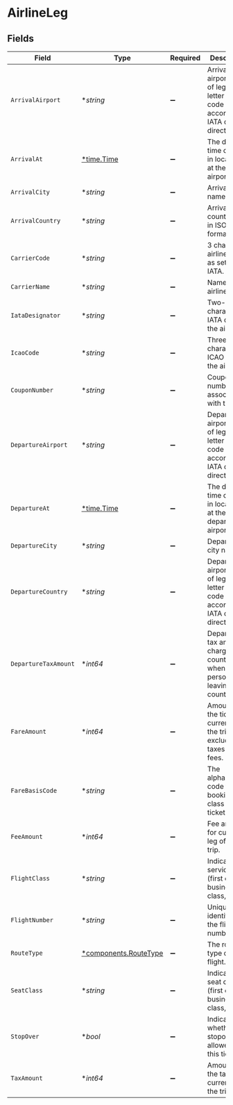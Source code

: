 # AirlineLeg


## Fields

| Field                                                                                  | Type                                                                                   | Required                                                                               | Description                                                                            | Example                                                                                |
| -------------------------------------------------------------------------------------- | -------------------------------------------------------------------------------------- | -------------------------------------------------------------------------------------- | -------------------------------------------------------------------------------------- | -------------------------------------------------------------------------------------- |
| `ArrivalAirport`                                                                       | **string*                                                                              | :heavy_minus_sign:                                                                     | Arrival airport code of leg. 3-letter ISO code according to IATA official directory.   | LAX                                                                                    |
| `ArrivalAt`                                                                            | [*time.Time](https://pkg.go.dev/time#Time)                                             | :heavy_minus_sign:                                                                     | The date and time of travel in local time at the arrival airport.                      | 2013-07-16T19:23:00.000+00:00                                                          |
| `ArrivalCity`                                                                          | **string*                                                                              | :heavy_minus_sign:                                                                     | Arrival city name.                                                                     | Los Angeles                                                                            |
| `ArrivalCountry`                                                                       | **string*                                                                              | :heavy_minus_sign:                                                                     | Arrival country code in ISO 3166 format.                                               | US                                                                                     |
| `CarrierCode`                                                                          | **string*                                                                              | :heavy_minus_sign:                                                                     | 3 character airline code as set by IATA.                                               | 649                                                                                    |
| `CarrierName`                                                                          | **string*                                                                              | :heavy_minus_sign:                                                                     | Name of the airline.                                                                   | Air Transat A.T. Inc                                                                   |
| `IataDesignator`                                                                       | **string*                                                                              | :heavy_minus_sign:                                                                     | Two-character IATA code of the airline.                                                | TS                                                                                     |
| `IcaoCode`                                                                             | **string*                                                                              | :heavy_minus_sign:                                                                     | Three-character ICAO code of the airline.                                              | TSC                                                                                    |
| `CouponNumber`                                                                         | **string*                                                                              | :heavy_minus_sign:                                                                     | Coupon number associated with the leg.                                                 | 15885566                                                                               |
| `DepartureAirport`                                                                     | **string*                                                                              | :heavy_minus_sign:                                                                     | Departure airport code of leg. 3-letter ISO code according to IATA official directory. | LHR                                                                                    |
| `DepartureAt`                                                                          | [*time.Time](https://pkg.go.dev/time#Time)                                             | :heavy_minus_sign:                                                                     | The date and time of travel in local time at the departure airport.                    | 2013-07-16T19:23:00.000+00:00                                                          |
| `DepartureCity`                                                                        | **string*                                                                              | :heavy_minus_sign:                                                                     | Departure city name.                                                                   | London                                                                                 |
| `DepartureCountry`                                                                     | **string*                                                                              | :heavy_minus_sign:                                                                     | Departure airport code of leg. 3-letter ISO code according to IATA official directory. | GB                                                                                     |
| `DepartureTaxAmount`                                                                   | **int64*                                                                               | :heavy_minus_sign:                                                                     | Departure tax amount charged by a country when a person is leaving the country.        | 1200                                                                                   |
| `FareAmount`                                                                           | **int64*                                                                               | :heavy_minus_sign:                                                                     | Amount of the ticket, for current leg of the trip, excluding taxes and fees.           | 129900                                                                                 |
| `FareBasisCode`                                                                        | **string*                                                                              | :heavy_minus_sign:                                                                     | The alphanumeric code for the booking class of a ticket.                               | FY                                                                                     |
| `FeeAmount`                                                                            | **int64*                                                                               | :heavy_minus_sign:                                                                     | Fee amount for current leg of the trip.                                                | 1200                                                                                   |
| `FlightClass`                                                                          | **string*                                                                              | :heavy_minus_sign:                                                                     | Indicates service class (first class, business class, etc.).                           | E                                                                                      |
| `FlightNumber`                                                                         | **string*                                                                              | :heavy_minus_sign:                                                                     | Unique identifier of the flight number.                                                | 101                                                                                    |
| `RouteType`                                                                            | [*components.RouteType](../../models/components/routetype.md)                          | :heavy_minus_sign:                                                                     | The route type of the flight.                                                          | round_trip                                                                             |
| `SeatClass`                                                                            | **string*                                                                              | :heavy_minus_sign:                                                                     | Indicates seat class (first class, business class, etc.).                              | F                                                                                      |
| `StopOver`                                                                             | **bool*                                                                                | :heavy_minus_sign:                                                                     | Indicates whether a stopover is allowed on this ticket.                                | false                                                                                  |
| `TaxAmount`                                                                            | **int64*                                                                               | :heavy_minus_sign:                                                                     | Amount of the taxes for current leg of the trip.                                       | 1200                                                                                   |
